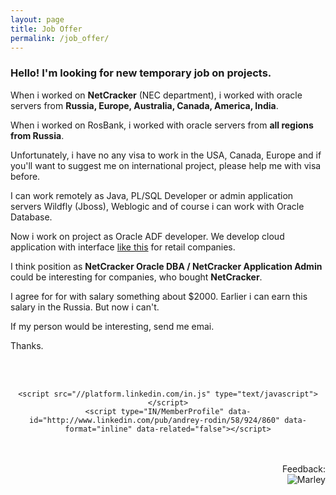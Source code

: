 ```yaml
---
layout: page
title: Job Offer
permalink: /job_offer/
---
```


### Hello! I'm looking for new temporary job on projects.


When i worked on <strong>NetCracker</strong> (NEC department), i worked with oracle servers from <strong>Russia, Europe, Australia, Canada, America, India</strong>.


When i worked on RosBank, i worked with oracle servers from <strong>all regions from Russia</strong>.


Unfortunately, i have no any visa to work in the USA, Canada, Europe and if you'll want to suggest me on international project, please help me with visa before.


I can work remotely as Java, PL/SQL Developer or admin application servers Wildfly (Jboss), Weblogic and of course i can work with Oracle Database.

Now i work on project as Oracle ADF developer. We develop cloud application with interface <a href="https://www.youtube.com/watch?v=JFdW4_nne0A">like this</a> for retail companies.


I think position as <strong>NetCracker Oracle DBA / NetCracker Application Admin</strong> could be interesting for companies, who bought <strong>NetCracker</strong>.


I agree for for with salary something about $2000. Earlier i can earn this salary in the Russia. But now i can't.


If my person would be interesting, send me emai.<br/>

Thanks.

<br/>
<br/>

<div align="center">

    <script src="//platform.linkedin.com/in.js" type="text/javascript"></script>
    <script type="IN/MemberProfile" data-id="http://www.linkedin.com/pub/andrey-rodin/58/924/860" data-format="inline" data-related="false"></script>

</div>

<br/>
<br/>

<div align="right">
Feedback: <br/><img src="http://img.fotografii.org/a3333333mail.gif" alt="Marley" border="0" />
</div>
